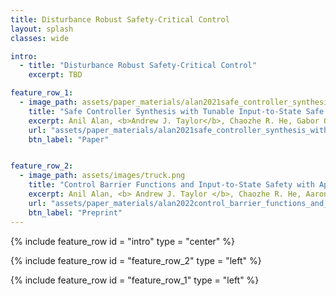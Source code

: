 ```yaml
---
title: Disturbance Robust Safety-Critical Control
layout: splash
classes: wide

intro:
  - title: "Disturbance Robust Safety-Critical Control"
    excerpt: TBD

feature_row_1:
  - image_path: assets/paper_materials/alan2021safe_controller_synthesis_with_tunable_input_to_state_safe_control_barrier_functions/issf_example.JPG
    title: "Safe Controller Synthesis with Tunable Input-to-State Safe Control Barrier Functions"
    excerpt: Anil Alan, <b>Andrew J. Taylor</b>, Chaozhe R. He, Gabor Orosz, and Aaron D. Ames, <i>IEEE Control Systems Letter</i>, vol. 6, pp. 908-913, 2021. <br> <br> <b>Abstract:</b> To bring complex systems into real world environments in a safe manner, they will have to be robust to uncertainties---both in the environment and the system.  This paper investigates the safety of control systems under input disturbances, wherein the disturbances can capture uncertainties in the system.  Safety, framed as forward invariance of sets in the state space, is ensured with the framework of control barrier functions (CBFs). Concretely, the definition of input-to-state safety (ISSf) is generalized to allow the synthesis of non-conservative, tunable controllers that are provably safe under varying disturbances. This is achieved by formulating the concept of tunable input-to-state safe control barrier functions (TISSf-CBFs), which guarantee safety for disturbances that vary with state and, therefore, provide less conservative means of accommodating uncertainty. The theoretical results are demonstrated with a simple control system with input disturbance and also applied to design a safe connected cruise controller for a heavy duty truck.
    url: "assets/paper_materials/alan2021safe_controller_synthesis_with_tunable_input_to_state_safe_control_barrier_functions/paper.pdf"
    btn_label: "Paper"


feature_row_2:
  - image_path: assets/images/truck.png
    title: "Control Barrier Functions and Input-to-State Safety with Application to Automated Vehicles"
    excerpt: Anil Alan, <b> Andrew J. Taylor </b>, Chaozhe R. He, Aaron D. Ames, and Gabor Orosz, submitted to <i>IEEE Transactions on Control Systems Technology (TCST)</i>, 2022. <br> <br> <b>Abstract:</b> Balancing safety and performance is one of the predominant challenges in modern control system design. Moreover, it is crucial to robustly ensure safety without inducing unnecessary conservativeness that degrades performance. In this work we present a constructive approach for safety-critical control synthesis via <i>Control Barrier Functions</i> (CBF). By filtering a hand-designed controller via a CBF, we are able to attain performant behavior while providing rigorous guarantees of safety. In the face of disturbances, robust safety and performance are simultaneously achieved through the notion of <i>Input-to-State Safety</i> (ISSf). We take a tutorial approach by developing the CBF-design methodology in parallel with an inverted pendulum example, making the challenges and sensitivities in the design process concrete. To establish the capability of the proposed approach, we consider the practical setting of safety-critical design via CBFs for a <i>connected automated vehicle</i> (CAV) in the form of a class-8 truck without a trailer. Through experimentation we see the impact of unmodeled disturbances in the truck's actuation system on the safety guarantees provided by CBFs. We characterize these disturbances and using ISSf, produce a robust controller that achieves safety without conceding performance. We evaluate our design both in simulation, and for the first time on an automotive system, experimentally.
    url: "assets/paper_materials/alan2022control_barrier_functions_and_input_to_state_safety_with_application_to_automated_vehicles/preprint.pdf"
    btn_label: "Preprint"
---
```


{% include feature_row id = "intro" type = "center" %}

{% include feature_row id = "feature_row_2" type = "left" %}

{% include feature_row id = "feature_row_1" type = "left" %}
